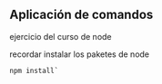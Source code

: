 ## Aplicación de comandos

ejercicio del curso de node

recordar instalar los paketes de node
``````
npm install`
``````
